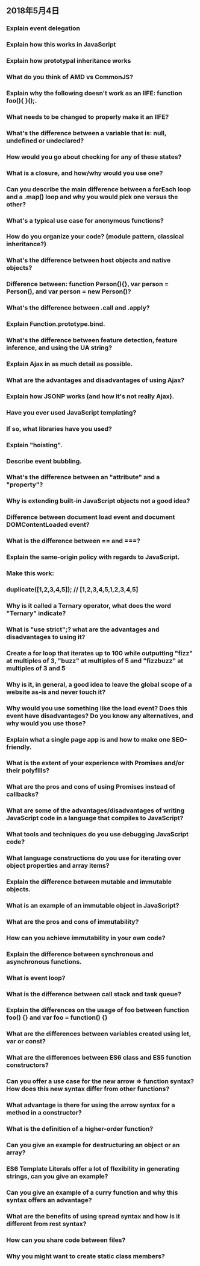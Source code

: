 ## 2018年5月4日

###  Explain event delegation

###  Explain how this works in JavaScript

###  Explain how prototypal inheritance works

###  What do you think of AMD vs CommonJS?

###  Explain why the following doesn't work as an IIFE: function foo(){ }();.

###  What needs to be changed to properly make it an IIFE?

###  What's the difference between a variable that is: null, undefined or undeclared?

###  How would you go about checking for any of these states?

###  What is a closure, and how/why would you use one?

###  Can you describe the main difference between a forEach loop and a .map() loop and why you would pick one versus the other?

###  What's a typical use case for anonymous functions?

###  How do you organize your code? (module pattern, classical inheritance?)

###  What's the difference between host objects and native objects?

###  Difference between: function Person(){}, var person = Person(), and var person = new Person()?

###  What's the difference between .call and .apply?

###  Explain Function.prototype.bind.

###  What's the difference between feature detection, feature inference, and using the UA string?

###  Explain Ajax in as much detail as possible.

###  What are the advantages and disadvantages of using Ajax?

###  Explain how JSONP works (and how it's not really Ajax).

###  Have you ever used JavaScript templating?

###  If so, what libraries have you used?

###  Explain "hoisting".

###  Describe event bubbling.

###  What's the difference between an "attribute" and a "property"?

###  Why is extending built-in JavaScript objects not a good idea?

###  Difference between document load event and document DOMContentLoaded event?

###  What is the difference between == and ===?

###  Explain the same-origin policy with regards to JavaScript.

###  Make this work:

###  duplicate([1,2,3,4,5]); // [1,2,3,4,5,1,2,3,4,5]

###  Why is it called a Ternary operator, what does the word "Ternary" indicate?

###  What is "use strict";? what are the advantages and disadvantages to using it?

###  Create a for loop that iterates up to 100 while outputting "fizz" at multiples of 3, "buzz" at multiples of 5 and "fizzbuzz" at multiples of 3 and 5

###  Why is it, in general, a good idea to leave the global scope of a website as-is and never touch it?

###  Why would you use something like the load event? Does this event have disadvantages? Do you know any alternatives, and why would you use those?

###  Explain what a single page app is and how to make one SEO-friendly.

###  What is the extent of your experience with Promises and/or their polyfills?

###  What are the pros and cons of using Promises instead of callbacks?

###  What are some of the advantages/disadvantages of writing JavaScript code in a language that compiles to JavaScript?

###  What tools and techniques do you use debugging JavaScript code?

###  What language constructions do you use for iterating over object properties and array items?

###  Explain the difference between mutable and immutable objects.

###  What is an example of an immutable object in JavaScript?

###  What are the pros and cons of immutability?

###  How can you achieve immutability in your own code?

###  Explain the difference between synchronous and asynchronous functions.

###  What is event loop?

###  What is the difference between call stack and task queue?

###  Explain the differences on the usage of foo between function foo() {} and var foo = function() {}

###  What are the differences between variables created using let, var or const?

###  What are the differences between ES6 class and ES5 function constructors?

###  Can you offer a use case for the new arrow => function syntax? How does this new syntax differ from other functions?

###  What advantage is there for using the arrow syntax for a method in a constructor?

###  What is the definition of a higher-order function?

###  Can you give an example for destructuring an object or an array?

###  ES6 Template Literals offer a lot of flexibility in generating strings, can you give an example?

###  Can you give an example of a curry function and why this syntax offers an advantage?

###  What are the benefits of using spread syntax and how is it different from rest syntax?

###  How can you share code between files?

###  Why you might want to create static class members?